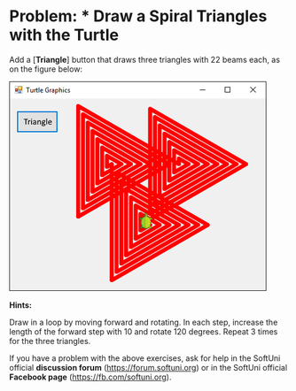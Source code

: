 # Problem: \* Draw a Spiral Triangles with the Turtle

Add a \[**Triangle**\] button that draws three triangles with 22 beams each, as on the figure below:

![](/assets/chapter-5-images/13.Turtle-graphics-17.png)

**Hints:**

Draw in a loop by moving forward and rotating. In each step, increase the length of the forward step with 10 and rotate 120 degrees. Repeat 3 times for the three triangles.

If you have a problem with the above exercises, ask for help in the SoftUni official **discussion forum** (https://forum.softuni.org) or in the SoftUni official **Facebook page** (https://fb.com/softuni.org).
